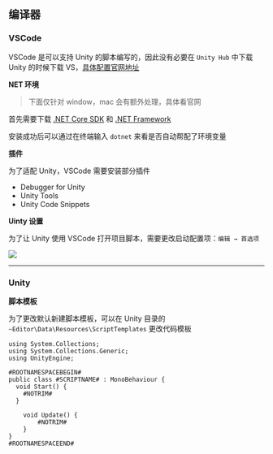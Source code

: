 ## 编译器

### VSCode

VSCode 是可以支持 Unity 的脚本编写的，因此没有必要在 `Unity Hub` 中下载 Unity 的时候下载 VS，[具体配置官网地址](https://code.visualstudio.com/docs/other/unity)

**NET 环境**

> 下面仅针对 window，mac 会有额外处理，具体看官网

首先需要下载 [.NET Core SDK](https://dotnet.microsoft.com/en-us/download) 和 [.NET Framework](https://dotnet.microsoft.com/en-us/download/dotnet-framework/net471) 

安装成功后可以通过在终端输入 `dotnet` 来看是否自动帮配了环境变量

**插件**

为了适配 Unity，VSCode 需要安装部分插件

- Debugger for Unity
- Unity Tools
- Unity Code Snippets

**Uinty 设置**

为了让 Unity 使用 VSCode 打开项目脚本，需要更改启动配置项：`编辑 → 首选项`

![](https://img-blog.csdnimg.cn/7a6feb8475f2499db5a954b606156661.png)



-----

### Unity

**脚本模板**

为了更改默认新建脚本模板，可以在 Unity 目录的 `~Editor\Data\Resources\ScriptTemplates` 更改代码模板

```tsx
using System.Collections;
using System.Collections.Generic;
using UnityEngine;

#ROOTNAMESPACEBEGIN#
public class #SCRIPTNAME# : MonoBehaviour {
  void Start() {
    #NOTRIM#
  }

	void Update() {
		#NOTRIM#
	}
}
#ROOTNAMESPACEEND#
```

